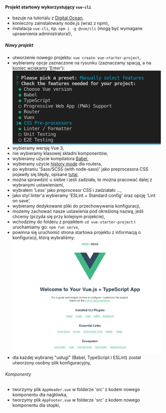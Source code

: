 #### Projekt startowy wykorzystujący `vue-cli`
- bazuje na tutorialu z [Digital Ocean](https://www.digitalocean.com/community/tutorials/how-to-generate-a-vue-js-single-page-app-with-vue-create),  
- konieczny zainstalowany node.js (wraz z npm),  
- instalacja `vue-cli`, np. `npm i -g @vue/cli` (mogą być wymagane uprawnienia administratora!),  

##### Nowy projekt
- utworzenie nowego projektu: `vue create vue-starter-project`,  
- wybieramy opcje zaznaczone na rysunku (zaznaczamy spacją, a na koniec wciskamy 'Enter'):  
![obrazek](vue1.png) 
- wybieramy wersję Vue 3,  
- nie wybieramy klasowej składni komponentów,  
- wybieramy użycie kompilatora [Babel](https://babeljs.io/),  
- wybieramy użycie [history mode](https://router.vuejs.org/guide/essentials/history-mode.html#example-server-configurations) dla routera,  
- po wybraniu 'Sass/SCSS (with node-sass)' jako preprocesora CSS pojawiły się błędy, opisane [tutaj](https://stackoverflow.com/questions/45801457/node-js-python-not-found-exception-due-to-node-sass-and-node-gyp),  
- można sprawdzić u siebie i jeśli zadziała, to można pracować dalej z wybranymi ustawieniami,  
- wybrałem 'Less' jako preprocesor CSS i zadziałało ...,  
- jako styl linter'a wybieramy 'ESLint + Standard config' oraz opcję 'Lint on save',  
- wybieramy dedykowane pliki do przechowywania konfiguracji,  
- możemy zachować nasze ustawienia pod określoną nazwą, jeśli chcemy (przyda się przy kolejnym projekcie),  
- wchodzimy do folderu z projektem `cd vue-starter-project` i uruchamiamy go: `npm run serve`,  
- powinna się uruchomić strona startowa projektu z informacją o konfiguracji, którą wybraliśmy:  
![obrazek](vue2.png)
- dla każdej wybranej "usługi" (Babel, TypeScript i ESLint) został utworzony osobny plik konfiguracyjny,  

###### Komponenty
- tworzymy plik `AppHeader.vue` w folderze 'src' z kodem nowego komponentu dla nagłówka,  
- tworzymy plik `AppFooter.vue` w folderze 'src' z kodem nowego komponentu dla stopki,  

